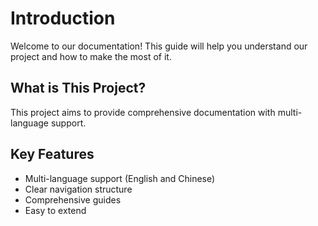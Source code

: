 # Introduction

Welcome to our documentation! This guide will help you understand our project and how to make the most of it.

## What is This Project?

This project aims to provide comprehensive documentation with multi-language support.

## Key Features

- Multi-language support (English and Chinese)
- Clear navigation structure
- Comprehensive guides
- Easy to extend
